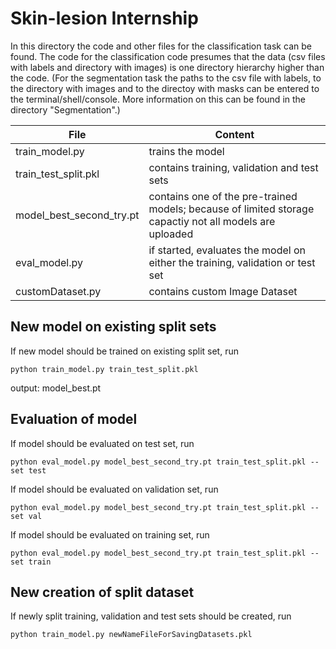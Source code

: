 # Skin-lesion Internship 

In this directory the code and other files for the classification task can be found.
The code for the classification code presumes that the data (csv files with labels and directory with images) is one directory hierarchy higher than the code.
(For the segmentation task the paths to the csv file with labels, to the directory with images and to the directoy with masks can be entered to the terminal/shell/console. More information
on this can be found in the directory "Segmentation".)

| File          | Content       |
| ------------- |-------------|
| train_model.py      | trains the model |
| train_test_split.pkl      | contains training, validation and test sets     |
| model_best_second_try.pt | contains one of the pre-trained models; because of limited storage capactiy not all models are uploaded   |
| eval_model.py |   if started, evaluates the model on either the training, validation or test set  |
| customDataset.py |  contains custom Image Dataset   |

## New model on existing split sets
If new model should be trained on existing split set, run
```
python train_model.py train_test_split.pkl
```
output: model_best.pt


## Evaluation of model
If model should be evaluated on test set, run 
```
python eval_model.py model_best_second_try.pt train_test_split.pkl --set test
```
If model should be evaluated on validation set, run 
```
python eval_model.py model_best_second_try.pt train_test_split.pkl --set val
```
If model should be evaluated on training set, run 
```
python eval_model.py model_best_second_try.pt train_test_split.pkl --set train
```



## New creation of split dataset
If newly split training, validation and test sets should be created, run
```
python train_model.py newNameFileForSavingDatasets.pkl
```



